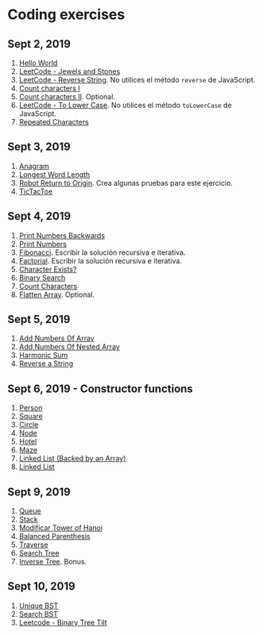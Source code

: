 # Coding exercises

## Sept 2, 2019

1. [Hello World](hello.md)
2. [LeetCode - Jewels and Stones](https://leetcode.com/problems/jewels-and-stones/)
3. [LeetCode - Reverse String](https://leetcode.com/problems/reverse-string/). No utilices el método `reverse` de JavaScript.
4. [Count characters I](countCharsI.md)
5. [Count characters II](countCharsII.md). Optional.
6. [LeetCode - To Lower Case](https://leetcode.com/problems/to-lower-case/). No utilices el método `toLowerCase` de JavaScript.
7. [Repeated Characters](repeatedChars.md)

## Sept 3, 2019

1. [Anagram](anagram.md)
2. [Longest Word Length](longestWordLength.md)
3. [Robot Return to Origin](https://leetcode.com/problems/robot-return-to-origin/). Crea algunas pruebas para este ejercicio.
4. [TicTacToe](tictactoe.md)

## Sept 4, 2019

1. [Print Numbers Backwards](printNumbersBackwards.md)
2. [Print Numbers](printNumbers.md)
3. [Fibonacci](fibonacci.md). Escribir la solución recursiva e iterativa.
4. [Factorial](factorial.md). Escribir la solución recursiva e iterativa.
5. [Character Exists?](charExists.md)
6. [Binary Search](binarySearch.md)
7. [Count Characters](countCharsRecursive.md)
8. [Flatten Array](flattenArray.md). Optional.

## Sept 5, 2019

1. [Add Numbers Of Array](addNumbersArray.md)
2. [Add Numbers Of Nested Array](addNumbersNestedArray.md)
3. [Harmonic Sum](harmonicSum.md)
4. [Reverse a String](reverseRecursive.md)

## Sept 6, 2019 - Constructor functions

1. [Person](person.md)
2. [Square](square.md)
3. [Circle](circle.md)
4. [Node](node.md)
5. [Hotel](hotel.md)
6. [Maze](maze.md)
7. [Linked List (Backed by an Array)](linkedListArray.md)
8. [Linked List](linkedList.md)

## Sept 9, 2019

1. [Queue](queue.md)
2. [Stack](stack.md)
3. [Modificar Tower of Hanoi](hanoiStack.md)
4. [Balanced Parenthesis](balancedParenthesis.md)
5. [Traverse](traverse.md)
6. [Search Tree](searchTree.md)
7. [Inverse Tree](inverseTree.md). Bonus.

## Sept 10, 2019

1. [Unique BST](uniqueBST.md)
2. [Search BST](searchBST.md)
3. [Leetcode - Binary Tree Tilt](https://leetcode.com/problems/binary-tree-tilt/)
